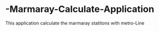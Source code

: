 # -Marmaray-Calculate-Application
This application calculate the marmaray statitons with metro-Line
